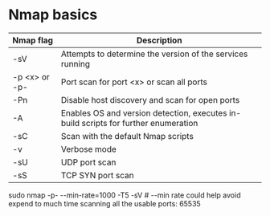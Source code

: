 # Nmap basics

| Nmap flag      | Description                                                                          |
| -------------- | ------------------------------------------------------------------------------------ |
| -sV            | Attempts to determine the version of the services running                            |
| -p \<x> or -p- | Port scan for port \<x> or scan all ports                                            |
| -Pn            | Disable host discovery and scan for open ports                                       |
| -A             | Enables OS and version detection, executes in-build scripts for further enumeration  |
| -sC            | Scan with the default Nmap scripts                                                   |
| -v             | Verbose mode                                                                         |
| -sU            | UDP port scan                                                                        |
| -sS            | TCP SYN port scan                                                                    |



sudo nmap -p- --min-rate=1000 -T5 -sV # --min rate could help avoid expend to much time scanning all the usable ports: 65535



